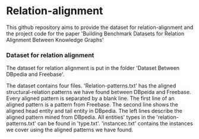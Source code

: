 # Relation-alignment

This github repository aims to provide the dataset for relation-alignment and the project code for the paper 'Building Benchmark Datasets for Relation Alignment Between Knowledge Graphs'


### Dataset for relation alignment

The dataset for relation alignment is put in the folder 'Dataset Between DBpedia and Freebase'.

The dataset contains four files.  'Relation-patterns.txt' has the aligned structural-relation patterns we have found between DBpeida and Freebase. Every aligned pattern is separated by a blank line. The first line of an aligned pattern is a pattern from Freebase. The second line shows the aligned head entity and tail entity in DBpedia. The left lines describe the aligned pattern mined from DBpedia. All entities' types in the 'relation-patterns.txt' can be found in 'type.txt'. 'instancec.txt' contains the instances we cover using the aligned patterns we have found.

